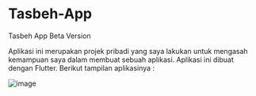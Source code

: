 # Tasbeh-App
Tasbeh App Beta Version

Aplikasi ini merupakan projek pribadi yang saya lakukan untuk mengasah kemampuan saya dalam membuat sebuah aplikasi.
Aplikasi ini dibuat dengan Flutter. Berikut tampilan aplikasinya :

![image](https://user-images.githubusercontent.com/98677425/192487245-a7984ba6-a8f5-48c3-ad74-96b656ff393c.png)

